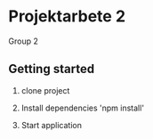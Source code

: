 # Projektarbete 2
 Group 2

## Getting started

1. clone project

2. Install dependencies
'npm install'

3. Start application